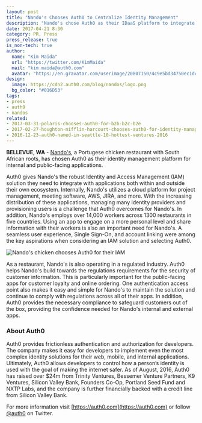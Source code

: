 ```yaml
---
layout: post
title: "Nando's Chooses Auth0 to Centralize Identity Management"
description: "Nando's chose Auth0 as their IDaaS platform to integrate with many IdPs in their internal and external apps."
date: 2017-04-21 8:30
category: PR, Press
press_release: true
is_non-tech: true
author:
  name: "Kim Maida"
  url: "https://twitter.com/KimMaida"
  mail: "kim.maida@auth0.com"
  avatar: "https://en.gravatar.com/userimage/20807150/4c9e5bd34750ec1dcedd71cb40b4a9ba.png"
design:
  image: https://cdn2.auth0.com/blog/nandos/logo.png
  bg_color: "#016D53"
tags:
- press
- auth0
- nandos
related:
- 2017-03-31-polaris-chooses-auth0-for-b2b-b2c-b2e
- 2017-02-27-houghton-mifflin-harcourt-chooses-auth0-for-identity-management
- 2016-12-23-auth0-named-in-seattle-10-hottest-ventures-2016
---
```


**BELLEVUE, WA** - [Nando's](https://www.nandos.com/), a Portugese chicken restaurant with South African roots, has chosen Auth0 as their identity management platform for internal and public-facing applications.

Auth0 gives Nando's the robust Identity and Access Management (IAM) solution they need to integrate with applications both within and outside their own ecosystem. Internally, Nando's utilizes a cloud platform for project management, meeting software, AWS, JIRA, and more. With the increasing distribution of these applications, managing many identity providers and provisioning users is a challenge that Auth0 overcomes for Nando's. In addition, Nando's employs over 14,000 workers across 1300 restaurants in five countries. Using an app to engage on a more personal level and share information with their workers is also an important need for Nando's. A seamless user experience, Single Sign-On, and account linking were among the key aspirations when considering an IAM solution and selecting Auth0.

![Nando's chicken chooses Auth0 for their IAM](https://cdn2.auth0.com/blog/nandos/nandos-homepage.jpg)

As a restaurant, Nando's is also operating in a regulated industry. Auth0 helps Nando's build towards the regulations requirements for the security of customer information. This is particularly important for the public-facing apps for customer loyalty and online ordering. One authentication access point also makes it easy and simple for Nando's to maintain the solution and continue to comply with regulations across all of their apps. In addition, Auth0 provides the necessary compliance to safeguard customers out of the box, providing the confidence needed for Nando's internal and external apps.

### About Auth0

Auth0 provides frictionless authentication and authorization for developers. The company makes it easy for developers to implement even the most complex identity solutions for their web, mobile, and internal applications. Ultimately, Auth0 allows developers to control how a person’s identity is used with the goal of making the internet safer. As of August, 2016, Auth0 has raised over $24m from Trinity Ventures, Bessemer Venture Partners, K9 Ventures, Silicon Valley Bank, Founders Co-Op, Portland Seed Fund and NXTP Labs, and the company is further financially backed with a credit line from Silicon Valley Bank.

For more information visit [https://auth0.com](https://auth0.com) or follow [@auth0](https://twitter.com/auth0) on Twitter.
